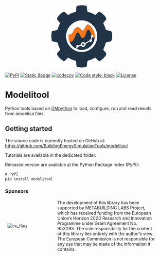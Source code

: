 <p align="center">
  <img src="https://raw.githubusercontent.com/BuildingEnergySimulationTools/modelitool/main/logo.svg" alt="modelitool" width="200"/>

</p>

[![PyPI](https://img.shields.io/pypi/v/modelitool?label=pypi%20package)](https://pypi.org/project/modelitool/)
[![Static Badge](https://img.shields.io/badge/python-3.10_%7C_3.11-blue)](https://pypi.org/project/modelitool/)
[![codecov](https://codecov.io/gh/BuildingEnergySimulationTools/modelitool/graph/badge.svg?token=6WYH76SCHQ)](https://codecov.io/gh/BuildingEnergySimulationTools/modelitool)
[![Code style: black](https://img.shields.io/badge/code%20style-black-000000.svg)](https://github.com/psf/black)
[![License](https://img.shields.io/badge/License-BSD_3--Clause-blue.svg)](https://opensource.org/licenses/BSD-3-Clause)

# Modelitool

Python tools based on [OMpython](https://github.com/OpenModelica/OMPython) to load, configure, run and read results from modelica files.



## Getting started

The source code is currently hosted on GitHub
at: https://github.com/BuildingEnergySimulationTools/modelitool

Tutorials are available in the dedicated folder.

Released version are available at the Python Package Index (PyPI):

```
# PyPI
pip install modelitool
```

### Sponsors
<table style="border-collapse: collapse;">
<tr style="border: 1px solid transparent;">
<td width="150" >
<img src="https://upload.wikimedia.org/wikipedia/commons/b/b7/Flag_of_Europe.svg" alt="eu_flag" width="150"/>
</td>
<td>
The development of this library has been supported by METABUILDING LABS Project, which
has received funding from the European Union’s Horizon 2020 Research and Innovation
Programme under Grant Agreement No. 953193. The sole responsibility for the content of
this library lies entirely with the author’s view. The European Commission is not
responsible for any use that may be made of the information it contains. 
</td>
</tr>
</table>